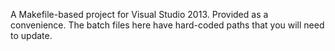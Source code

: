 A Makefile-based project for Visual Studio 2013.  Provided as a convenience.  The batch files here have hard-coded paths that you will need to update.